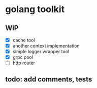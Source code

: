 # golang toolkit

## WIP
- [x] cache tool
- [x] another context implementation
- [x] simple logger wrapper tool
- [x] grpc pool
- [ ] http router

## todo: add comments, tests